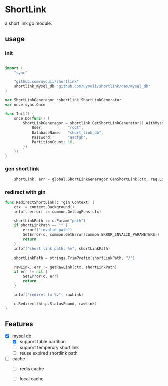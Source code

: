 # ShortLink

a short link go module.

## usage

### init

```go

import (
	"sync"

	"github.com/uyouii/shortlink"
	shortlink_mysql_db "github.com/uyouii/shortlink/dao/mysql_db"
)

var ShortLinkGeneragor *shortlink.ShortLinkGenerator
var once sync.Once

func Init() {
	once.Do(func() {
		ShortLinkGeneragor = shortlink.GetShortLinkGenerator().WithMysql(&shortlink_mysql_db.MysqlDbConfig{
			User:           "root",
			DatabaseName:   "short_link_db",
			Password:       "asdfgh",
			PartitionCount: 16,
		})
	})
}
```

### gen short link
```go
	shortLink, err = global.ShortLinkGeneragor.GenShortLink(ctx, req.Link)
```

### redirect with gin
```go
func RedirectShortLink(c *gin.Context) {
	ctx := context.Background()
	infof, errorf := common.GetLogFuns(ctx)

	shortLinkPath := c.Param("path")
	if shortLinkPath == "" {
		errorf("invalid path")
		SetError(c, common.GetError(common.ERROR_INVALID_PARAMETERS))
		return
	}
	infof("short link path: %v", shortLinkPath)

	shortLinkPath = strings.TrimPrefix(shortLinkPath, "/")

	rawLink, err := getRawLink(ctx, shortLinkPath)
	if err != nil {
		SetError(c, err)
		return
	}

	infof("rediret to %v", rawLink)

	c.Redirect(http.StatusFound, rawLink)
}
```

## Features

- [x] mysql db
    - [x] support table partition
    - [ ] support temperory short link
    - [ ] reuse expired shortlink path
- [ ] cache
    - [ ] redis cache
    - [ ] local cache

